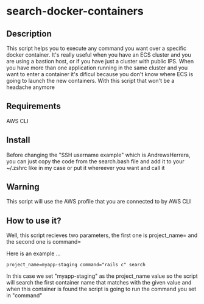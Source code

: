 # search-docker-containers


## Description
This script helps you to execute any command you want over a specific docker container. It's really useful when you have an ECS cluster and you are using a bastion host, or if you have just a cluster with public IPS.
When you have more than one application running in the same cluster and you want to enter a container it's dificul because you don't know where ECS is going to launch the new containers.
With this script that won't be a headache anymore

## Requirements
AWS CLI

## Install
Before changing the "SSH username example" which is AndrewsHerrera, you can just copy the code from the search.bash file and add it to your ~/.zshrc like in my case or put it whereever you want and call it

## Warning
This script will use the AWS profile that you are connected to by AWS CLI

## How to use it?
Well, this script recieves two parameters, the first one is project_name= and the second one is command=

Here is an example ...
```
project_name=myapp-staging command="rails c" search
```

In this case we set "myapp-staging" as the project_name value so the script will search the first container name that matches with the given value and when this container is found the script is going to run the command you set in "command"
